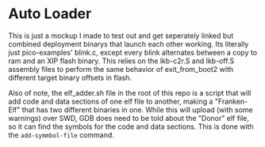 
# Auto Loader

This is just a mockup I made to test out and get seperately linked but combined deployment binarys that launch each other working.
Its literally just pico-examples' blink.c, except every blink alternates between a copy to ram and an XIP flash binary.
This relies on the lkb-c2r.S and lkb-off.S assembly files to perform the same behavior of exit_from_boot2 with different target binary offsets in flash.

Also of note, the elf_adder.sh file in the root of this repo is a script that will add code and data sections of one elf file to another, making a "Franken-Elf" that has two different binaries in one. While this will upload (with some warnings) over SWD, GDB does need to be told about the "Donor" elf file, so it can find the symbols for the code and data sections. This is done with the `add-symmbol-file` command.
